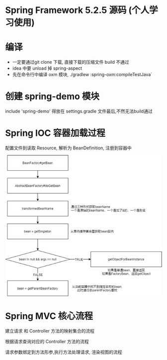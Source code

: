#  Spring Framework 5.2.5 源码 (个人学习使用)

# 编译

- 一定要通过git clone 下载, 直接下载的压缩文件 build 不通过
- idea 中要 unload 掉 spring-aspect 
- 先在命令行中编译 oxm 模块, ./gradlew :spring-oxm:compileTestJava`

# 创建 spring-demo 模块

include 'spring-demo'  得放在 settings.gradle 文件最后,不然无法build通过

# Spring IOC 容器加载过程

配置文件到读取 Resource, 解析为 BeanDefinition, 注册到容器中

![](spring-demo/flow/ioc.jpg)

# Spring MVC 核心流程

建立请求 和 Controller 方法的映射集合的流程

根据请求查询对应的 Controller 方法的流程

请求参数绑定到方法形参,执行方法处理请求, 渲染视图的流程
